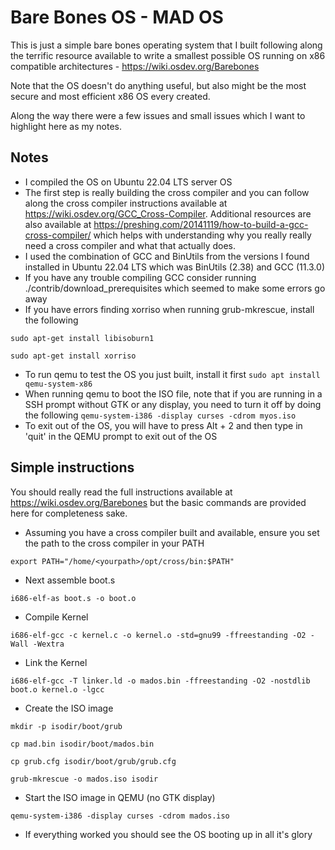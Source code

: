 # Bare Bones OS - MAD OS

This is just a simple bare bones operating system that I built following along the terrific resource available to write a smallest possible OS running on x86 compatible architectures - https://wiki.osdev.org/Barebones

Note that the OS doesn't do anything useful, but also might be the most secure and most efficient x86 OS every created.

Along the way there were a few issues and small issues which I want to highlight here as my notes.

## Notes
- I compiled the OS on Ubuntu 22.04 LTS server OS
- The first step is really building the cross compiler and you can follow along the cross compiler instructions available at https://wiki.osdev.org/GCC_Cross-Compiler. Additional resources are also available at https://preshing.com/20141119/how-to-build-a-gcc-cross-compiler/ which helps with understanding why you really really need a cross compiler and what that actually does.
- I used the combination of GCC and BinUtils from the versions I found installed in Ubuntu 22.04 LTS which was BinUtils (2.38) and GCC (11.3.0)
- If you have any trouble compiling GCC consider running ./contrib/download_prerequisites which seemed to make some errors go away
- If you have errors finding xorriso when running grub-mkrescue, install the following

`sudo apt-get install libisoburn1`

`sudo apt-get install xorriso`

- To run qemu to test the OS you just built, install it first
`sudo apt install qemu-system-x86`
- When running qemu to boot the ISO file, note that if you are running in a SSH prompt without GTK or any display, you need to turn it off by doing the following
 `qemu-system-i386 -display curses -cdrom myos.iso`
- To exit out of the OS, you will have to press Alt + 2 and then type in 'quit' in the QEMU prompt to exit out of the OS

## Simple instructions
You should really read the full instructions available at https://wiki.osdev.org/Barebones but the basic commands are provided here for completeness sake.
- Assuming you have a cross compiler built and available, ensure you set the path to the cross compiler in your PATH

`export PATH="/home/<yourpath>/opt/cross/bin:$PATH"`
- Next assemble boot.s

`i686-elf-as boot.s -o boot.o`
- Compile Kernel

`i686-elf-gcc -c kernel.c -o kernel.o -std=gnu99 -ffreestanding -O2 -Wall -Wextra`
- Link the Kernel

`i686-elf-gcc -T linker.ld -o mados.bin -ffreestanding -O2 -nostdlib boot.o kernel.o -lgcc`

- Create the ISO image

`mkdir -p isodir/boot/grub`

`cp mad.bin isodir/boot/mados.bin`

`cp grub.cfg isodir/boot/grub/grub.cfg`

`grub-mkrescue -o mados.iso isodir`


- Start the ISO image in QEMU (no GTK display)

`qemu-system-i386 -display curses -cdrom mados.iso`

- If everything worked you should see the OS booting up in all it's glory
